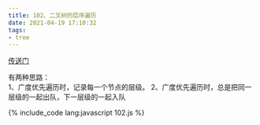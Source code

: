 ```yaml
---
title: 102、二叉树的层序遍历
date: 2021-04-19 17:10:32
tags:
- tree
---
```

[传送门](https://leetcode-cn.com/problems/binary-tree-level-order-traversal/)

有两种思路：  
1、广度优先遍历时，记录每一个节点的层级。
2、广度优先遍历时，总是把同一层级的一起出队，下一层级的一起入队

{% include_code lang:javascript 102.js %}
